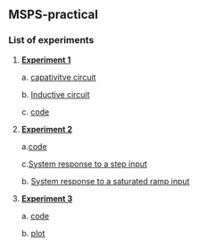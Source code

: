 ## MSPS-practical

### List of experiments

1. [**Experiment 1**](https://github.com/suryanshshukla10/MSPS-practical/tree/main/experiment-1)
    
    a. [capativitve circuit](https://github.com/suryanshshukla10/MSPS-practical/tree/main/experiment-1/part1)
    
    b. [Inductive circuit](https://github.com/suryanshshukla10/MSPS-practical/tree/main/experiment-1/part2)

    c. [code](https://github.com/suryanshshukla10/MSPS-practical/tree/main/experiment-1/code)
    
2. [**Experiment 2**](https://github.com/suryanshshukla10/MSPS-practical/tree/main/experiment-2)
    
    a.[code](https://github.com/suryanshshukla10/MSPS-practical/tree/main/experiment-2/code) 
    
    c.[System response to a step input](https://github.com/suryanshshukla10/MSPS-practical/tree/main/experiment-2/figure/part1)
    
    b. [System response to a saturated ramp input](https://github.com/suryanshshukla10/MSPS-practical/tree/main/figure/experiment-2/part2)

2. [**Experiment 3**](https://github.com/suryanshshukla10/MSPS-practical/tree/main/experiment-3)
    
    a. [code](https://github.com/suryanshshukla10/MSPS-practical/tree/main/experiment-3/code)

    b. [plot](https://github.com/suryanshshukla10/MSPS-practical/tree/main/experiment-3/plot) 
    
